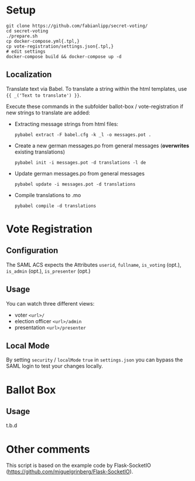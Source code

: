 # Setup

```
git clone https://github.com/fabianlipp/secret-voting/
cd secret-voting
./prepare.sh
cp docker-compose.yml{.tpl,}
cp vote-registration/settings.json{.tpl,}
# edit settings
docker-compose build && docker-compose up -d
```

## Localization

Translate text via Babel. To translate a string within the html templates, use ```{{ _('Text to translate') }}```.

Execute these commands in the subfolder ballot-box / vote-registration if new strings to translate are added:

- Extracting message strings from html files:

    ```pybabel extract -F babel.cfg -k _l -o messages.pot .```
 
- Create a new german messages.po from general messages (**overwrites** existing translations)

    ```pybabel init -i messages.pot -d translations -l de```

- Update german messages.po from general messages

    ```pybabel update -i messages.pot -d translations```

- Compile translations to .mo

    ```pybabel compile -d translations```


# Vote Registration

## Configuration

The SAML ACS expects the Attributes `userid`, `fullname`, `is_voting` (opt.), `is_admin` (opt.), `is_presenter` (opt.)

## Usage

You can watch three different views:

- voter `<url>/`
- election officer `<url>/admin`
- presentation `<url>/presenter`

## Local Mode

By setting `security` / `localMode` `true` in `settings.json` you can bypass the SAML login to test your changes locally.

# Ballot Box

## Usage

t.b.d


# Other comments

This script is based on the example code by Flask-SocketIO (https://github.com/miguelgrinberg/Flask-SocketIO).
